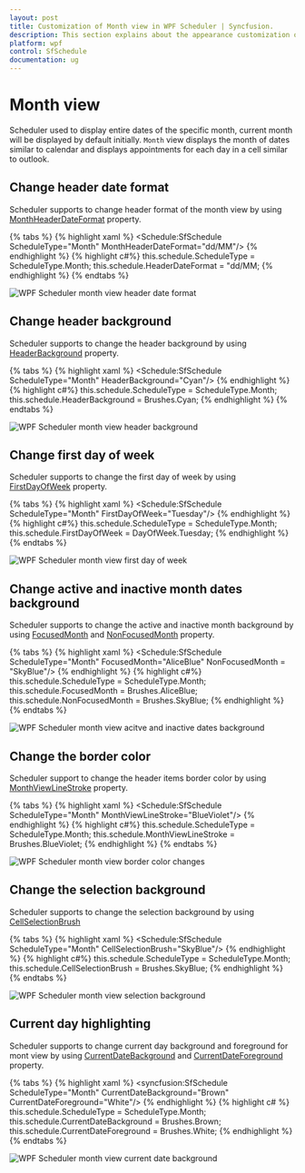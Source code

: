 ```yaml
---
layout: post
title: Customization of Month view in WPF Scheduler | Syncfusion.
description: This section explains about the appearance customization of Month view for WPF Scheduler.
platform: wpf
control: SfSchedule
documentation: ug
---
```


# Month view
Scheduler used to display entire dates of the specific month, current month will be displayed by default initially. `Month` view displays the month of dates similar to calendar and displays appointments for each day in a cell similar to outlook. 

## Change header date format
Scheduler supports to change header format of the month view by using [MonthHeaderDateFormat](https://help.syncfusion.com/cr/cref_files/wpf/Syncfusion.SfSchedule.WPF~Syncfusion.UI.Xaml.Schedule.SfSchedule~MonthHeaderDateFormat.html) property.

{% tabs %}
{% highlight xaml %}
<Schedule:SfSchedule ScheduleType="Month" MonthHeaderDateFormat="dd/MM"/>
{% endhighlight %}
{% highlight c#%}
this.schedule.ScheduleType = ScheduleType.Month;
this.schedule.HeaderDateFormat = "dd/MM;
{% endhighlight %}
{% endtabs %}

![WPF Scheduler month view header date format](monthview_images/monthview-header-date-fromat.png)

## Change header background
Scheduler supports to change the header background by using [HeaderBackground](https://help.syncfusion.com/cr/cref_files/wpf/Syncfusion.SfSchedule.WPF~Syncfusion.UI.Xaml.Schedule.SfSchedule~HeaderBackground.html) property.

{% tabs %}
{% highlight xaml %}
<Schedule:SfSchedule ScheduleType="Month" HeaderBackground="Cyan"/>
{% endhighlight %}
{% highlight c#%}
this.schedule.ScheduleType = ScheduleType.Month;
this.schedule.HeaderBackground = Brushes.Cyan;
{% endhighlight %}
{% endtabs %}

![WPF Scheduler month view header background](monthview_images/monthview-header-background.png)

## Change first day of week
Scheduler supports to change the first day of week by using [FirstDayOfWeek](https://help.syncfusion.com/cr/cref_files/wpf/Syncfusion.SfSchedule.WPF~Syncfusion.UI.Xaml.Schedule.SfSchedule~FirstDayOfWeek.html) property.

{% tabs %}
{% highlight xaml %}
<Schedule:SfSchedule ScheduleType="Month" FirstDayOfWeek="Tuesday"/>
{% endhighlight %}
{% highlight c#%}
this.schedule.ScheduleType = ScheduleType.Month;
this.schedule.FirstDayOfWeek = DayOfWeek.Tuesday;
{% endhighlight %}
{% endtabs %}

![WPF Scheduler month view first day of week](monthview_images/monthview-first-day-of-week.png)

## Change active and inactive month dates background
Scheduler supports to change the active and inactive month background by using [FocusedMonth](https://help.syncfusion.com/cr/cref_files/wpf/Syncfusion.SfSchedule.WPF~Syncfusion.UI.Xaml.Schedule.SfSchedule~FocusedMonth.html) and [NonFocusedMonth](https://help.syncfusion.com/cr/cref_files/wpf/Syncfusion.SfSchedule.WPF~Syncfusion.UI.Xaml.Schedule.SfSchedule~NonFocusedMonth.html) property.

{% tabs %}
{% highlight xaml %}
<Schedule:SfSchedule ScheduleType="Month" FocusedMonth="AliceBlue" NonFocusedMonth = "SkyBlue"/>
{% endhighlight %}
{% highlight c#%}
this.schedule.ScheduleType = ScheduleType.Month;
this.schedule.FocusedMonth = Brushes.AliceBlue;
this.schedule.NonFocusedMonth = Brushes.SkyBlue;
{% endhighlight %}
{% endtabs %}

![WPF Scheduler month view acitve and inactive dates background](monthview_images/monthview-focused-nonfocused-background.png)

## Change the border color
Scheduler support to change the header items border color by using [MonthViewLineStroke](https://help.syncfusion.com/cr/wpf/Syncfusion.SfSchedule.WPF~Syncfusion.UI.Xaml.Schedule.SfSchedule~MonthViewLineStroke.html) property.

{% tabs %}
{% highlight xaml %}
<Schedule:SfSchedule ScheduleType="Month" MonthViewLineStroke="BlueViolet"/>
{% endhighlight %}
{% highlight c#%}
this.schedule.ScheduleType = ScheduleType.Month;
this.schedule.MonthViewLineStroke = Brushes.BlueViolet;
{% endhighlight %}
{% endtabs %}

![WPF Scheduler month view border color changes](monthview_images/monthview-border-color-changed.png)

## Change the selection background
Scheduler supports to change the selection background by using [CellSelectionBrush](https://help.syncfusion.com/cr/cref_files/wpf/Syncfusion.SfSchedule.WPF~Syncfusion.UI.Xaml.Schedule.SfSchedule~CellSelectionBrush.html)

{% tabs %}
{% highlight xaml %}
<Schedule:SfSchedule ScheduleType="Month" CellSelectionBrush="SkyBlue"/>
{% endhighlight %}
{% highlight c#%}
this.schedule.ScheduleType = ScheduleType.Month;
this.schedule.CellSelectionBrush = Brushes.SkyBlue;
{% endhighlight %}
{% endtabs %}

![WPF Scheduler month view selection background](monthview_images/monthview-cell-selection-brush.png)

## Current day highlighting
Scheduler supports to change current day background and foreground for mont view by using [CurrentDateBackground](https://help.syncfusion.com/cr/wpf/Syncfusion.SfSchedule.WPF~Syncfusion.UI.Xaml.Schedule.SfSchedule~CurrentDateBackground.html) and [CurrentDateForeground](https://help.syncfusion.com/cr/wpf/Syncfusion.SfSchedule.WPF~Syncfusion.UI.Xaml.Schedule.SfSchedule~CurrentDateForeground.html) property.

{% tabs %}
{% highlight xaml %}
<syncfusion:SfSchedule ScheduleType="Month" CurrentDateBackground="Brown" CurrentDateForeground="White"/>
{% endhighlight %}
{% highlight c# %}
this.schedule.ScheduleType = ScheduleType.Month;
this.schedule.CurrentDateBackground = Brushes.Brown;
this.schedule.CurrentDateForeground = Brushes.White;
{% endhighlight %}
{% endtabs %}

![WPF Scheduler month view current date background](monthview_images/monthview-currentdate-background.png)